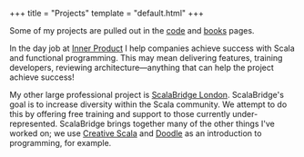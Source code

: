 +++
title = "Projects"
template = "default.html"
+++

Some of my projects are pulled out in the [code](/landing/code) and [books](/landing/books) pages. 

In the day job at [Inner Product](https://inner-product.com/) I help companies achieve success with Scala and functional programming. This may mean delivering features, training developers, reviewing architecture&mdash;anything that can help the project achieve success!

My other large professional project is [ScalaBridge
London](https://www.scalabridgelondon.org/). ScalaBridge's goal is to increase
diversity within the Scala community. We attempt to do this by offering free
training and support to those currently under-represented. ScalaBridge brings
together many of the other things I've worked on; we use [Creative
Scala](/landing/books) and [Doodle](/landing/code) as an introduction to
programming, for example.

